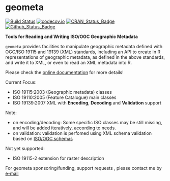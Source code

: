 # geometa

[![Build Status](https://travis-ci.org/eblondel/geometa.svg?branch=master)](https://travis-ci.org/eblondel/geometa)
[![codecov.io](http://codecov.io/github/eblondel/geometa/coverage.svg?branch=master)](http://codecov.io/github/eblondel/geometa?branch=master)
[![CRAN_Status_Badge](http://www.r-pkg.org/badges/version/geometa)](https://cran.r-project.org/package=geometa)
[![Github_Status_Badge](https://img.shields.io/badge/Github-0.2--0-blue.svg)](https://github.com/eblondel/geometa)

**Tools for Reading and Writing ISO/OGC Geographic Metadata**

``geometa`` provides facilities to manipulate geographic metadata defined with OGC/ISO 19115 and 19139 (XML) standards, including an API to create in R representations of geographic metadata, as defined in the above standards, and write it to XML, or even to read an XML metadata into R.

Please check the [online documentation](https://github.com/eblondel/geometa/wiki) for more details!

Current Focus:
* ISO 19115:2003 (Geographic metadata) classes
* ISO 19110:2005 (Feature Catalogue) main classes
* ISO 19139:2007 XML with **Encoding**, **Decoding** and **Validation** support

Note:
* on encoding/decoding: Some specific ISO classes may be still missing, and will be added iteratively, according to needs.
* on validation: validation is perfomed using XML schema validation based on [ISO/OGC schemas](http://schemas.opengis.net/iso/19139/20070417/)

Not yet supported:
* ISO 19115-2 extension for raster description

For geometa sponsoring/funding, support requests , please contact me by [e-mail](mailto:emmanuel.blondel1@gmail.com)

